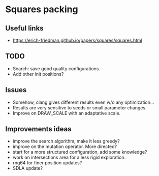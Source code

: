 # Squares packing


## Useful links

- <https://erich-friedman.github.io/papers/squares/squares.html>


## TODO

- Search: save good quality configurations.
- Add other init positions?


## Issues

- Somehow, clang gives different results even w/o any optimization...
- Results are very sensitive to seeds or small parameter changes.
- Improve on DRAW_SCALE with an adaptative scale.


## Improvements ideas

- improve the search algorithm, make it less greedy?
- improve on the mutation operator. More directed?
- start for a more structured configuration, add some knowledge?
- work on intersections area for a less rigid exploration.
- rng64 for finer position updates?
- SDLA update?
